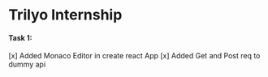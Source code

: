 # Trilyo Internship

#### Task 1: 

[x] Added Monaco Editor in create react App 
[x] Added Get and Post req to dummy api 